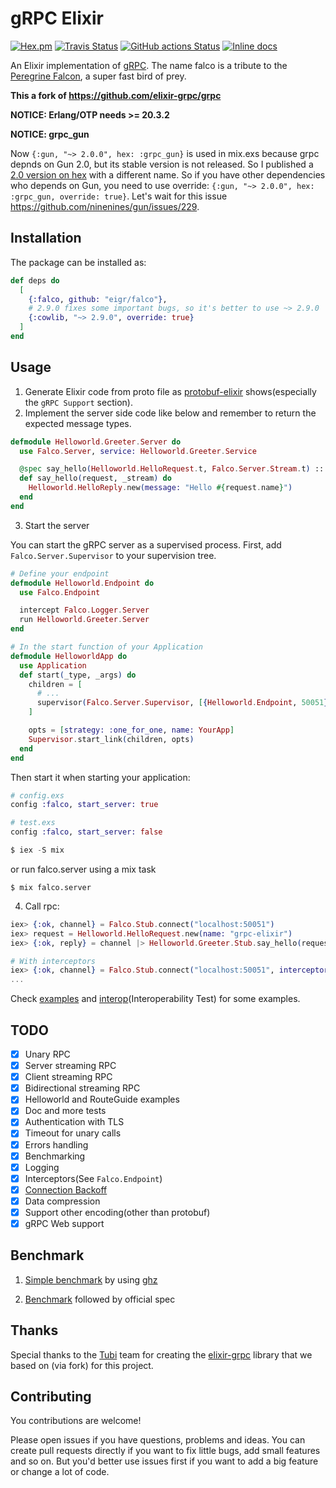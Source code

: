 # gRPC Elixir

[![Hex.pm](https://img.shields.io/hexpm/v/Falco.svg)](https://hex.pm/packages/grpc)
[![Travis Status](https://travis-ci.org/elixir-grpc/Falco.svg?branch=master)](https://travis-ci.org/elixir-grpc/grpc)
[![GitHub actions Status](https://github.com/eigr/falco/workflows/CI/badge.svg)](https://github.com/eigr/falco/actions)
[![Inline docs](http://inch-ci.org/github/elixir-grpc/Falco.svg?branch=master)](http://inch-ci.org/github/elixir-grpc/grpc)

An Elixir implementation of [gRPC](http://www.Falco.io/).
The name falco is a tribute to the [Peregrine Falcon](https://en.wikipedia.org/wiki/Peregrine_falcon), a super fast bird of prey. 

**This a fork of https://github.com/elixir-grpc/grpc**

**NOTICE: Erlang/OTP needs >= 20.3.2**

**NOTICE: grpc_gun**

Now `{:gun, "~> 2.0.0", hex: :grpc_gun}` is used in mix.exs because grpc depnds on Gun 2.0,
but its stable version is not released. So I published a [2.0 version on hex](https://hex.pm/packages/grpc_gun)
with a different name. So if you have other dependencies who depends on Gun, you need to use
override: `{:gun, "~> 2.0.0", hex: :grpc_gun, override: true}`. Let's wait for this issue
https://github.com/ninenines/gun/issues/229.

## Installation

The package can be installed as:

  ```elixir
  def deps do
    [
      {:falco, github: "eigr/falco"},
      # 2.9.0 fixes some important bugs, so it's better to use ~> 2.9.0
      {:cowlib, "~> 2.9.0", override: true}
    ]
  end
  ```

## Usage

1. Generate Elixir code from proto file as [protobuf-elixir](https://github.com/tony612/protobuf-elixir#usage) shows(especially the `gRPC Support` section).
2. Implement the server side code like below and remember to return the expected message types.
```elixir
defmodule Helloworld.Greeter.Server do
  use Falco.Server, service: Helloworld.Greeter.Service

  @spec say_hello(Helloworld.HelloRequest.t, Falco.Server.Stream.t) :: Helloworld.HelloReply.t
  def say_hello(request, _stream) do
    Helloworld.HelloReply.new(message: "Hello #{request.name}")
  end
end
```

3. Start the server

You can start the gRPC server as a supervised process. First, add `Falco.Server.Supervisor` to your supervision tree.

```elixir
# Define your endpoint
defmodule Helloworld.Endpoint do
  use Falco.Endpoint

  intercept Falco.Logger.Server
  run Helloworld.Greeter.Server
end

# In the start function of your Application
defmodule HelloworldApp do
  use Application
  def start(_type, _args) do
    children = [
      # ...
      supervisor(Falco.Server.Supervisor, [{Helloworld.Endpoint, 50051}])
    ]

    opts = [strategy: :one_for_one, name: YourApp]
    Supervisor.start_link(children, opts)
  end
end
```

Then start it when starting your application:

```elixir
# config.exs
config :falco, start_server: true

# test.exs
config :falco, start_server: false

$ iex -S mix
```

or run falco.server using a mix task

```
$ mix falco.server
```

4. Call rpc:
```elixir
iex> {:ok, channel} = Falco.Stub.connect("localhost:50051")
iex> request = Helloworld.HelloRequest.new(name: "grpc-elixir")
iex> {:ok, reply} = channel |> Helloworld.Greeter.Stub.say_hello(request)

# With interceptors
iex> {:ok, channel} = Falco.Stub.connect("localhost:50051", interceptors: [Falco.Logger.Client])
...
```

Check [examples](examples) and [interop](interop)(Interoperability Test) for some examples.

## TODO

- [x] Unary RPC
- [x] Server streaming RPC
- [x] Client streaming RPC
- [x] Bidirectional streaming RPC
- [x] Helloworld and RouteGuide examples
- [x] Doc and more tests
- [x] Authentication with TLS
- [x] Timeout for unary calls
- [x] Errors handling
- [x] Benchmarking
- [x] Logging
- [x] Interceptors(See `Falco.Endpoint`)
- [x] [Connection Backoff](https://github.com/grpc/grpc/blob/master/doc/connection-backoff.md)
- [x] Data compression
- [x] Support other encoding(other than protobuf)
- [x] gRPC Web support

## Benchmark

1. [Simple benchmark](examples/helloworld/README.md#Benchmark) by using [ghz](https://ghz.sh/)

2. [Benchmark](benchmark) followed by official spec

## Thanks

Special thanks to the [Tubi](https://tubitv.com/) team for creating the [elixir-grpc](https://github.com/elixir-grpc) library that we based on (via fork) for this project.

## Contributing

You contributions are welcome!

Please open issues if you have questions, problems and ideas. You can create pull
requests directly if you want to fix little bugs, add small features and so on.
But you'd better use issues first if you want to add a big feature or change a
lot of code.
